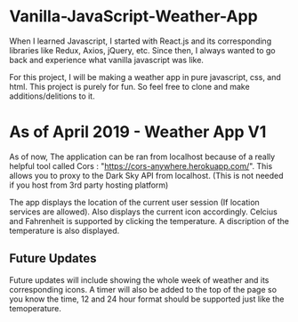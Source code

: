 # Vanilla-JavaScript-Weather-App
When I learned Javascript, I started with React.js and its corresponding libraries like Redux, Axios, jQuery, etc.
Since then, I always wanted to go back and experience what vanilla javascript was like.

For this project, I will be making a weather app in pure javascript, css, and html. This project is purely for fun.
So feel free to clone and make additions/delitions to it.

# As of April 2019 - Weather App V1

As of now, The application can be ran from localhost because of a really helpful tool called Cors : "https://cors-anywhere.herokuapp.com/".
This allows you to proxy to the Dark Sky API from localhost. (This is not needed if you host from 3rd party hosting platform)

The app displays the location of the current user session (If location services are allowed). Also displays the current icon accordingly.
Celcius and Fahrenheit is supported by clicking the temperature. A discription of the temperature is also displayed.

## Future Updates

Future updates will include showing the whole week of weather and its corresponding icons.
A timer will also be added to the top of the page so you know the time, 12 and 24 hour format should be supported just like the temoperature.
